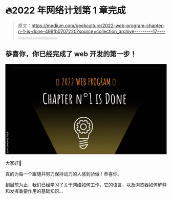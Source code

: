 # 🔥2022 年网络计划第 1 章完成

> 原文：<https://medium.com/geekculture/2022-web-program-chapter-n-1-is-done-499fb0707220?source=collection_archive---------17----------------------->

## 恭喜你，你已经完成了 web 开发的第一步！

![](img/a89d1590b4af6b1509579ee0738c5742.png)

大家好👋

真的为每一个跟随并努力保持动力的人感到骄傲！恭喜你。

到目前为止，我们已经学习了关于网络如何工作，它的语言，以及浏览器如何解释和发挥重要作用的基础知识…
